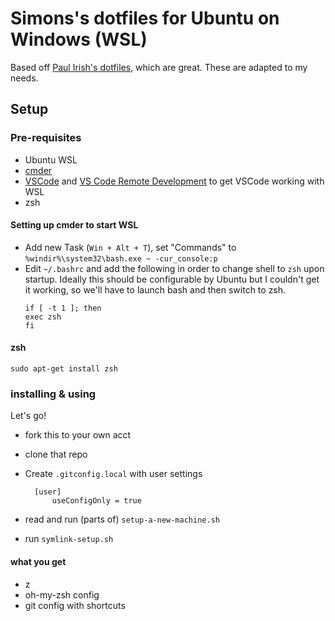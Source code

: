 # Simons's dotfiles for Ubuntu on Windows (WSL)

Based off [Paul Irish's dotfiles](https://github.com/paulirish/dotfiles), which are great. These are adapted to my needs.

## Setup



### Pre-requisites

* Ubuntu WSL
* [cmder](https://cmder.net/)
* [VSCode](https://code.visualstudio.com/) and [VS Code Remote Development](https://code.visualstudio.com/docs/remote/remote-overview) to get VSCode working with WSL
* zsh

#### Setting up cmder to start WSL

* Add new Task (`Win + Alt + T`), set "Commands" to `%windir%\system32\bash.exe ~ -cur_console:p`
* Edit `~/.bashrc` and add the following in order to change shell to `zsh` upon startup. Ideally this should be configurable by Ubuntu but I couldn't get it working, so we'll have to launch bash and then switch to zsh.
	```
	if [ -t 1 ]; then
	exec zsh
	fi
	```

#### zsh

 `sudo apt-get install zsh`

### installing & using

Let's go!

* fork this to your own acct
* clone that repo
* Create `.gitconfig.local` with user settings
	
		[user]
			useConfigOnly = true

* read and run (parts of) `setup-a-new-machine.sh`
* run `symlink-setup.sh`

#### what you get
* z
* oh-my-zsh config
* git config with shortcuts






